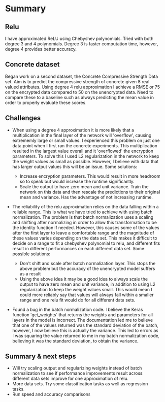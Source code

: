 # Summary

## Relu

I have approximated ReLU using Chebyshev polynomials. Tried with both degree 3 and 4 polynomials. Degree 3 is faster computation time, however, degree 4 provides better accuracy.

## Concrete dataset

Began work on a second dataset, the Concrete Compressive Strength Data set. Aim is to predict the compressive strength of concrete given 8 real valued attributes. Using degree 4 relu approximation I achieve a RMSE or 75 on the encrypted data compared to 50 on the unencrypted data. Need to compare these to a baseline such as always predicting the mean value in order to properly evaluate these scores.

## Challenges

* When using a degree 4 approximation it is more likely that a multiplication in the final layer of the network will 'overflow', causing extrememly large or small values. I experienced this problem on just one data point when I first ran the concrete experiments. This multiplication resulted in the largest value overall and it 'overflowed' the encryption parameters. To solve this I used L2 regularization in the network to keep the weight values as small as possible. However, I believe with data that has larger output values this will be an issue. Some solutions:
    * Increase encryption parameters. This would result in more headroom so to speak but would increase the runtime significantly.
    * Scale the output to have zero mean and unit variance. Train the network on this data and then rescale the predictions to their original mean and variance. Has the advantage of not increasing runtime.

* The reliability of the relu approximation relies on the data falling within a reliable range. This is what we have tried to achieve with using batch normalization. The problem is that batch normalization uses a scaling and shifting after normalizing in order to allow this transformation to be the identity function if needed. However, this causes some of the values after the first layer to leave a comfortable range and the magnitude of these values varies depending on the data set. This makes it difficult to decide on a range to fit a chebyshev polynomial to relu, and different fits result in different performances on each different data set. Some possible solutions:
    * Don't shift and scale after batch normalization layer. This stops the above problem but the accuracy of the unencrypted model suffers as a result
    * Using the above idea it may be a good idea to always scale the output to have zero mean and unit variance, in addition to using L2 regularization to keep the weight values small. This would mean I could more reliably say that values will always fall within a smaller range and one relu fit would do for all different data sets.

* Found a bug in the batch normalization code. I believe the Keras function 'get_weights' that returns the weights and parameters for all layers in the model is incorrect. The documentation led me to believe that one of the values returned was the standard deviation of the batch, however, I now believe this is actually the variance. This led to errors as I was squaring the value returned to me in my batch normalization code, believing it was the standard deviation, to obtain the variance.

## Summary & next steps

* Will try scaling output and regularizing weights instead of batch normalization to see if performance improvements result across different data sets improve for one approximation of relu.
* More data sets. Try some classification tasks as well as regression tasks. 
* Run speed and accuracy comparisons